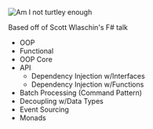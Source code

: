 ![Am I not turtley enough](http://66.media.tumblr.com/tumblr_m1nw512AOk1rrtcb0o1_400.gif)

Based off of Scott Wlaschin's F# talk

- OOP
- Functional
- OOP Core
- API
  - Dependency Injection w/Interfaces
  - Dependency Injection w/Functions
- Batch Processing (Command Pattern)
- Decoupling w/Data Types
- Event Sourcing
- Monads
